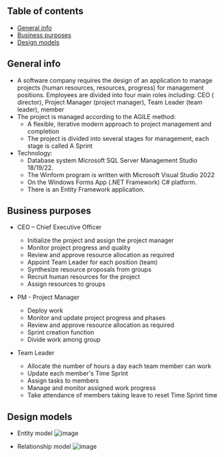 ## Table of contents
* [General info](#general-info)
* [Business purposes](#business-purposes)
* [Design models](#design-models)

## General info
* A software company requires the design of an application to manage projects (human resources, resources, progress) for management positions. Employees are divided into four main roles including: CEO ( director), Project Manager (project manager), Team Leader (team leader), member
* The project is managed according to the AGILE method:
  * A flexible, iterative modern approach to project management and completion
  * The project is divided into several stages for management, each stage is called A Sprint
* Technology:
  * Database system Microsoft SQL Server Management Studio 18/19/22.
  * The Winform program is written with Microsoft Visual Studio 2022
  * On the Windows Forms App (.NET Framework) C# platform.
  * There is an Entity Framework application.

## Business purposes
* CEO – Chief Executive Officer
  * Initialize the project and assign the project manager
  * Monitor project progress and quality
  * Review and approve resource allocation as required
  * Appoint Team Leader for each position (team)
  * Synthesize resource proposals from groups
  * Recruit human resources for the project
  * Assign resources to groups
  
* PM - Project Manager
  * Deploy work
  * Monitor and update project progress and phases
  * Review and approve resource allocation as required
  * Sprint creation function
  * Divide work among group

* Team Leader
  * Allocate the number of hours a day each team member can work
  * Update each member's Time Sprint
  * Assign tasks to members
  * Manage and monitor assigned work progress
  * Take attendance of members taking leave to reset Time Sprint time

## Design models
* Entity model
![image](https://github.com/Narius2030/QLDA/assets/94912102/a0f805a6-be31-4260-8a9d-ef40ae5266ea)

* Relationship model
![image](https://github.com/Narius2030/QLDA/assets/94912102/23a527b3-8f94-48ee-bb18-1c78997ad18b)


